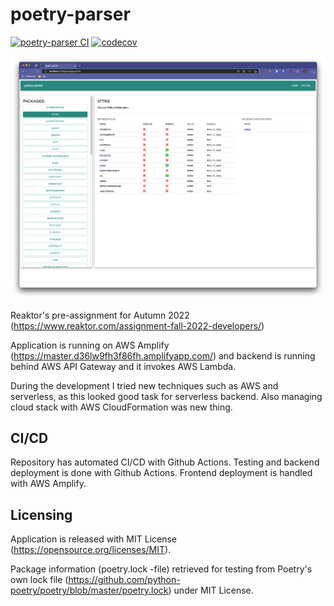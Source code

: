 # poetry-parser

[![poetry-parser CI](https://github.com/FinThunderstorm/poetry-parser/actions/workflows/poetry-parser.yml/badge.svg)](https://github.com/FinThunderstorm/poetry-parser/actions/workflows/poetry-parser.yml) [![codecov](https://codecov.io/gh/FinThunderstorm/poetry-parser/branch/master/graph/badge.svg?token=AQhbMDs7Kn)](https://codecov.io/gh/FinThunderstorm/poetry-parser)

![poetry-parser UI](./media/ui.png)

Reaktor's pre-assignment for Autumn 2022 (https://www.reaktor.com/assignment-fall-2022-developers/)

Application is running on AWS Amplify (https://master.d36lw9fh3f86fh.amplifyapp.com/) and backend is running behind AWS API Gateway and it invokes AWS Lambda.

During the development I tried new techniques such as AWS and serverless, as this looked good task for serverless backend. Also managing cloud stack with AWS CloudFormation was new thing.

## CI/CD

Repository has automated CI/CD with Github Actions. Testing and backend deployment is done with Github Actions. Frontend deployment is handled with AWS Amplify.

## Licensing

Application is released with MIT License (https://opensource.org/licenses/MIT).

Package information (poetry.lock -file) retrieved for testing from Poetry's own lock file (https://github.com/python-poetry/poetry/blob/master/poetry.lock) under MIT License.
